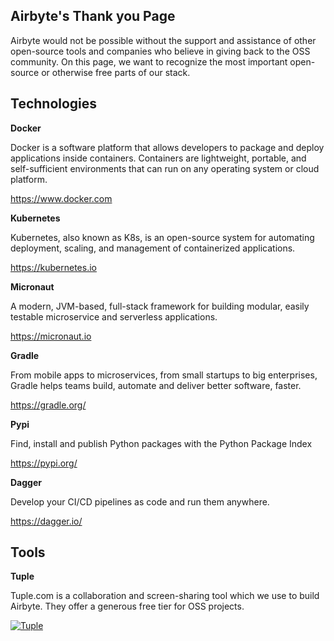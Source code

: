 ## Airbyte's Thank you Page

Airbyte would not be possible without the support and assistance of other open-source tools and
companies who believe in giving back to the OSS community. On this page, we want to recognize the
most important open-source or otherwise free parts of our stack.

## Technologies

**Docker**

Docker is a software platform that allows developers to package and deploy applications inside
containers. Containers are lightweight, portable, and self-sufficient environments that can run on
any operating system or cloud platform.

https://www.docker.com

**Kubernetes**

Kubernetes, also known as K8s, is an open-source system for automating deployment, scaling, and
management of containerized applications.

https://kubernetes.io

**Micronaut**

A modern, JVM-based, full-stack framework for building modular, easily testable microservice and
serverless applications.

https://micronaut.io

**Gradle**

From mobile apps to microservices, from small startups to big enterprises, Gradle helps teams build,
automate and deliver better software, faster.

https://gradle.org/

**Pypi**

Find, install and publish Python packages with the Python Package Index

https://pypi.org/

**Dagger**

Develop your CI/CD pipelines as code and run them anywhere.

https://dagger.io/

## Tools

**Tuple**

Tuple.com is a collaboration and screen-sharing tool which we use to build Airbyte. They offer a
generous free tier for OSS projects.

[![Tuple](https://img.shields.io/badge/Tuple%20❤️%20OSS-5A67D8?style=for-the-badge&logo=tuple)](https://tuple.app/github-badge)
